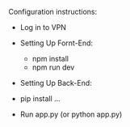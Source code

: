 Configuration instructions:

- Log in to VPN

- Setting Up Fornt-End:
  - npm install
  - npm run dev

- Setting Up Back-End:
 - pip install ...
 - Run app.py (or python app.py)
